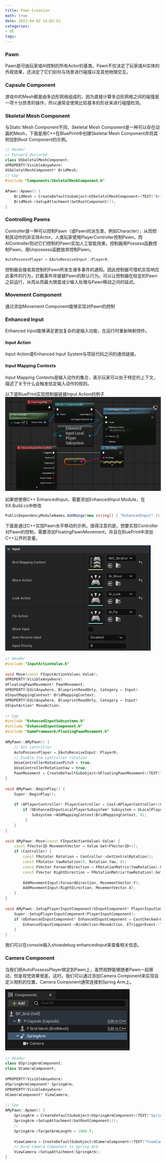 ```yaml
---
title: Pawn Creation
math: true
date: 2023-04-02 14:03:53
categories: 
- UE
tags:
---
```


### Pawn
Pawn是可由玩家或AI控制的所有Actor的基类。Pawn不仅决定了玩家或AI实体的外观效果，还决定了它们如何与场景进行碰撞以及其他物理交互。
<!--more-->

### Capsule Component
游戏中的Mesh都是由多边形网格组成的，因为直接计算多边形网格之间的碰撞是一项十分昂贵的操作，所以通常会使用比较基本的形状来进行碰撞检测。

### Skeletal Mesh Component
与Static Mesh Component不同，Skeletal Mesh Component是一种可以存在动画的Mesh，下面是用C++在BluePrint中创建Skeletal Mesh Component并将其附加到Root Component的示例。

```c++
// Header
// Forward declared
class USkeletalMeshComponent;
UPROPERTY(VisibleAnywhere)
USkeletalMeshComponent* BridMesh;
// Cpp
#include "Components/SkeletalMeshComponent.h"

APawn::Apawn() {
    BridMesh = CreateDefaultSubobject<USkeletalMeshComponent>(TEXT("BridMesh"));
    BridMesh->SetupAttachment(GetRootComponent());
}
```

### Controlling Pawns
Controller是一种可以控制Pawn（或Pawn的派生类，例如Character），从而控制其动作的非实体Actor。人类玩家使用PlayerController控制Pawn，而AIController则对它们控制的Pawn实加人工智能效果。控制器用Possess函数控制Pawn，用Unpossess函数放弃控制Pawn。

```c++
AutoPossessPlayer = EAutoReceiveInput::Player0;
```

控制器会接收其控制的Pawn所发生诸多事件的通知。因此控制器可借机实现响应此事件的行为，拦截事件并接替Pawn的默认行为。可以让控制器在给定的Pawn之前运行，从而从而最大限度减少输入处理与Pawn移动之间的延迟。

### Movement Component
通过添加Movement Component能够实现对Pawn的控制

### Enhanced Input
Enhanced Input能够满足更加复杂的是输入功能，在运行时重新映射控件。
#### Input Action
Input Action是Enhanced Input System与项目代码之间的通信链接。
#### Input Mapping Contexts
Input Mapping Contexts是输入动作的集合，表示玩家可以处于特定的上下文，描述了关于什么会触发给定输入动作的规则。

以下是BluePrint实现控制器链接Input Action的例子
![BP_EnhancedInput](Pawn%20Creation/BP_EnhancedInput.png)

如果想使用C++ EnhancedInput，需要添加EnhancedInput Module，在XX.Build.cs中修改
```c#
PublicDependencyModuleNames.AddRange(new string[] { "EnhancedInput" });
```
下面是通过C++实现Pawn水平移动的示例，值得注意的是，想要实现Controller对Pawn的控制，需要添加FloatingPawnMovement，并且在BluePrint中添加C++公开的变量。

![Input](Pawn%20Creation/Input.png)
```c++
// Header
#include "InputActionValue.h"

void Move(const FInputActionValue& Value);
UPROPERTY(VisibleAnywhere)
UFloatingPawnMovement* PawnMovement;
UPROPERTY(EditAnywhere, BlueprintReadOnly, Category = Input)
UInputMappingContext* BridMappingContext;
UPROPERTY(EditAnywhere, BlueprintReadOnly, Category = Input)
UInputAction* MoveAction;

// Cpp
#include "EnhancedInputSubsystems.h"
#include "EnhancedInputComponent.h"
#include "GameFramework/FloatingPawnMovement.h"

AMyPawn::AMyPawn() {
    // Set controller
	AutoPossessPlayer = EAutoReceiveInput::Player0;
    // Enable the controller rotation
    bUseControllerRotationPitch = true;
	bUseControllerRotationYaw = true;
	PawnMovement = CreateDefaultSubobject<UFloatingPawnMovement>(TEXT("PawnMove"));
}

void AMyPawn::BeginPlay() {
	Super::BeginPlay(); 
	
	if (APlayerController* PlayerController = Cast<APlayerController>(GetController())) {
		if (UEnhancedInputLocalPlayerSubsystem* Subsystem = ULocalPlayer::GetSubsystem<UEnhancedInputLocalPlayerSubsystem>(PlayerController->GetLocalPlayer())) {
			Subsystem->AddMappingContext(BridMappingContext, 0);
		 }
	}
}

void AMyPawn::Move(const FInputActionValue& Value) {
	const FVector2D MovementVector = Value.Get<FVector2D>();
	if (Controller) {
		const FRotator Rotation = Controller->GetControlRotation();
		const FRotator YawRotation(0, Rotation.Yaw, 0);
		const FVector ForwardDirection = FRotationMatrix(YawRotation).GetUnitAxis(EAxis::X);
		const FVector RightDirection = FRotationMatrix(YawRotation).GetUnitAxis(EAxis::Y);

		AddMovementInput(ForwardDirection, MovementVector.Y);
		AddMovementInput(RightDirection, MovementVector.X);
	}
}

void AMyPawn::SetupPlayerInputComponent(UInputComponent* PlayerInputComponent) {
	Super::SetupPlayerInputComponent(PlayerInputComponent);
	if (UEnhancedInputComponent* EnhancedInputComponent = CastChecked<UEnhancedInputComponent>(PlayerInputComponent)) {
		EnhancedInputComponent->BindAction(MoveAction, ETriggerEvent::Triggered, this, &AMyPawn::Move);
	}
}
```
我们可以在console输入showdebug enhancedinput来查看相关信息。

### Camera Component
当我们把AutoPossessPlayer绑定到Pawn上，虽然视野能够随者Pawn一起移动，但是视觉效果很差。这时，我们可以通过添加Camera Component来实现自定义相机的位置，Camera Component通常连接到Spring Arm上。

![Camera Component](Pawn%20Creation/Camera%20Component.png)

```c++
// Header
class USpringArmComponent;
class UCameraComponent;

UPROPERTY(VisibleAnywhere)
USpringArmComponent* SpringArm;
UPROPERTY(VisibleAnywhere)
UCameraComponent* ViewCamera;

// Cpp
AMyPawn::Apawn() {
    SpringArm = CreateDefaultSubobject<USpringArmComponent>(TEXT("SpringArm"));
    SpringArm->SetupAttachment(GetRootComponent());
    // 
    SpringArm->TargetArmLength = 1000.f;

    ViewCamera = CreateDefaultSubobject<UCameraComponent>(TEXT("ViewCamera"));
    // Bind Camera Component to Spring Arm
    ViewCamera->SetupAttachment(SpringArm);
}
```

